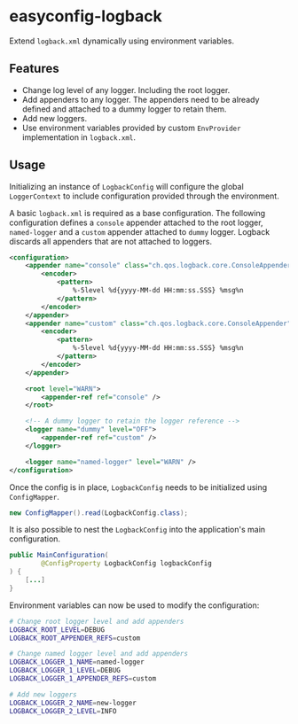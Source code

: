 # easyconfig-logback

Extend `logback.xml` dynamically using environment variables.

## Features

* Change log level of any logger. Including the root logger.
* Add appenders to any logger. The appenders need to be already defined and attached to a dummy logger to retain them.
* Add new loggers.
* Use environment variables provided by custom `EnvProvider` implementation in `logback.xml`.

## Usage

Initializing an instance of `LogbackConfig` will configure the global `LoggerContext` to include configuration provided through the environment.

A basic `logback.xml` is required as a base configuration. The following configuration defines a `console` appender attached to the root logger, `named-logger` and a `custom` appender attached to `dummy` logger. Logback discards all appenders that are not attached to loggers. 

```xml
<configuration>
    <appender name="console" class="ch.qos.logback.core.ConsoleAppender">
        <encoder>
            <pattern>
                %-5level %d{yyyy-MM-dd HH:mm:ss.SSS} %msg%n
            </pattern>
        </encoder>
    </appender>
    <appender name="custom" class="ch.qos.logback.core.ConsoleAppender">
        <encoder>
            <pattern>
                %-5level %d{yyyy-MM-dd HH:mm:ss.SSS} %msg%n
            </pattern>
        </encoder>
    </appender>

    <root level="WARN">
        <appender-ref ref="console" />
    </root>

    <!-- A dummy logger to retain the logger reference -->
    <logger name="dummy" level="OFF">
        <appender-ref ref="custom" />
    </logger>

    <logger name="named-logger" level="WARN" />
</configuration>
```

Once the config is in place, `LogbackConfig` needs to be initialized using `ConfigMapper`.

```java
new ConfigMapper().read(LogbackConfig.class);
```

It is also possible to nest the `LogbackConfig` into the application's main configuration.

```java
public MainConfiguration(
        @ConfigProperty LogbackConfig logbackConfig
) {
    [...]
}
```

Environment variables can now be used to modify the configuration:

```bash
# Change root logger level and add appenders
LOGBACK_ROOT_LEVEL=DEBUG
LOGBACK_ROOT_APPENDER_REFS=custom

# Change named logger level and add appenders
LOGBACK_LOGGER_1_NAME=named-logger
LOGBACK_LOGGER_1_LEVEL=DEBUG
LOGBACK_LOGGER_1_APPENDER_REFS=custom

# Add new loggers
LOGBACK_LOGGER_2_NAME=new-logger
LOGBACK_LOGGER_2_LEVEL=INFO
```
